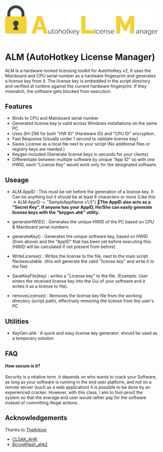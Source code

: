 
![Logo](https://raw.githubusercontent.com/Rayan-Refoua/AHK_ALM/main/Logo.png)


# ALM (AutoHotkey License Manager)

ALM is a hardware-locked licensing toolkit for AutoHotkey v2, It uses the Mainboard and CPU serial number as a hardware fingerprint and generates a license key from it. The license key is embedded in the script directory and verified at runtime against the current hardware fingerprint. If they mismatch, the software gets blocked from execution.


## Features

- Binds to CPU and Mainboard serial number
- Generated license key is valid across Windows installations on the same PC
- Uses SH-256 for both "HW ID" (Hardware ID) and "CPU ID" encryption.
- Fast Response (Usually under 1 second to validate license key)
- Saves License as a local file next to your script (No additional files or registry keys are needed.)
- Keygen included (Generate license keys in seconds for your clients)
- Differentiate between multiple software by unique "App ID" so with one HWID, each "License Key" would work only for the designated software.

## Useage

- ALM.AppID : This must be set before the generation of a license key. It Can be anything but it should be at least 6 characters or more (Like this -> ALM.AppID := "SampleAppName v1.0")
🔴**The AppID also acts as a "Secret Key", If anyone has your AppID, He/She can easily generate license keys with the "keygen.ahk" utility.**

- generateHWID() : Generates the unique HWID of the PC based on CPU & Mainboard serial numbers
  
- generateKey() : Generates the unique software key, based on HWID (from above) and the "AppID" that has been set before executing this. (HWID will be calculated if not present from before)
  
- WriteLicense() : Writes the license to the file, next to the main script file/executable. (this will generate the valid "license key" and write it to the file)
  
- SaveKeyFile(key) : writes a "License key" to the file. (Example: User enters the received license key into the Gui of your software and it writes it as a license to file).
  
- removeLicense() : Removes the license key file from the working directory (script path), effectively removing the license from the user's PC
  

## Utilities

- KeyGen.ahk : A quick and easy license key generator. should be used as a temporary solution

## FAQ

#### How secure is it?

Security is a relative term. it depends on who wants to crack your Software, as long as your software is running in the end user platform, and not on a remote server (such as a web application) it is possible to be done by an experienced cracker. However, with this class, I aim to fool-proof the system so that the average end user would rather pay for the software instead of committing illegal actions.


## Acknowledgements
Thanks to [TheArkive](https://github.com/TheArkive)
 - [CLSAK_AHK](https://github.com/TheArkive/CLSAK_AHK)
 - [BcryptHash_ahk2](https://github.com/TheArkive/BcryptHash_ahk2)
